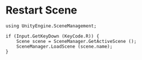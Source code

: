 # Restart Scene


	using UnityEngine.SceneManagement;
    
    if (Input.GetKeyDown (KeyCode.R)) {
		Scene scene = SceneManager.GetActiveScene (); 
		SceneManager.LoadScene (scene.name);
	}
